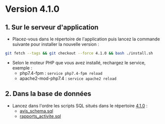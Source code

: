 # Version 4.1.0

## 1. Sur le serveur d'application

- Placez-vous dans le répertoire de l'application puis lancez la commande suivante
  pour installer la nouvelle version :

```bash
git fetch --tags && git checkout --force 4.1.0 && bash ./install.sh
```

- Selon le moteur PHP que vous avez installé, rechargez le service, exemple :
    - php7.4-fpm         : `service php7.4-fpm reload`
    - apache2-mod-php7.4 : `service apache2 reload`

## 2. Dans la base de données

- Lancez dans l'ordre les scripts SQL situés dans le répertoire [4.1.0](4.1.0) :
  - [avis_schema.sql](4.1.0/avis_schema.sql)
  - [rapports_activite.sql](4.1.0/rapports_activite.sql)
